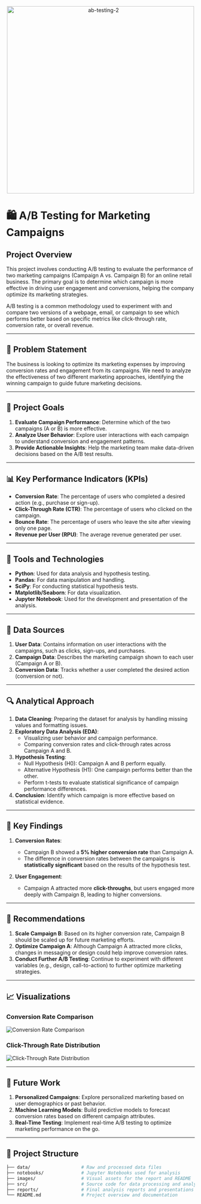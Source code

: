 <div align="center">
    <img src="https://github.com/user-attachments/assets/53408a4d-a9c2-4f0e-a0df-e37db0b9c9b3" alt="ab-testing-2" width="500"/>
</div>



# 🛍️ A/B Testing for Marketing Campaigns

## Project Overview
This project involves conducting A/B testing to evaluate the performance of two marketing campaigns (Campaign A vs. Campaign B) for an online retail business. The primary goal is to determine which campaign is more effective in driving user engagement and conversions, helping the company optimize its marketing strategies.

A/B testing is a common methodology used to experiment with and compare two versions of a webpage, email, or campaign to see which performs better based on specific metrics like click-through rate, conversion rate, or overall revenue.

---

## 🚩 Problem Statement

The business is looking to optimize its marketing expenses by improving conversion rates and engagement from its campaigns. We need to analyze the effectiveness of two different marketing approaches, identifying the winning campaign to guide future marketing decisions.

---

## 🎯 Project Goals

1. **Evaluate Campaign Performance**: Determine which of the two campaigns (A or B) is more effective.
2. **Analyze User Behavior**: Explore user interactions with each campaign to understand conversion and engagement patterns.
3. **Provide Actionable Insights**: Help the marketing team make data-driven decisions based on the A/B test results.

---

## 📊 Key Performance Indicators (KPIs)

- **Conversion Rate**: The percentage of users who completed a desired action (e.g., purchase or sign-up).
- **Click-Through Rate (CTR)**: The percentage of users who clicked on the campaign.
- **Bounce Rate**: The percentage of users who leave the site after viewing only one page.
- **Revenue per User (RPU)**: The average revenue generated per user.

---

## 🧰 Tools and Technologies

- **Python**: Used for data analysis and hypothesis testing.
- **Pandas**: For data manipulation and handling.
- **SciPy**: For conducting statistical hypothesis tests.
- **Matplotlib/Seaborn**: For data visualization.
- **Jupyter Notebook**: Used for the development and presentation of the analysis.

---

## 📂 Data Sources

1. **User Data**: Contains information on user interactions with the campaigns, such as clicks, sign-ups, and purchases.
2. **Campaign Data**: Describes the marketing campaign shown to each user (Campaign A or B).
3. **Conversion Data**: Tracks whether a user completed the desired action (conversion or not).

---

## 🔍 Analytical Approach

1. **Data Cleaning**: Preparing the dataset for analysis by handling missing values and formatting issues.
2. **Exploratory Data Analysis (EDA)**:
    - Visualizing user behavior and campaign performance.
    - Comparing conversion rates and click-through rates across Campaign A and B.
3. **Hypothesis Testing**:
    - Null Hypothesis (H0): Campaign A and B perform equally.
    - Alternative Hypothesis (H1): One campaign performs better than the other.
    - Perform t-tests to evaluate statistical significance of campaign performance differences.
4. **Conclusion**: Identify which campaign is more effective based on statistical evidence.

---

## 📑 Key Findings

1. **Conversion Rates**:
    - Campaign B showed a **5% higher conversion rate** than Campaign A.
    - The difference in conversion rates between the campaigns is **statistically significant** based on the results of the hypothesis test.

2. **User Engagement**:
    - Campaign A attracted more **click-throughs**, but users engaged more deeply with Campaign B, leading to higher conversions.

---

## 📝 Recommendations

1. **Scale Campaign B**: Based on its higher conversion rate, Campaign B should be scaled up for future marketing efforts.
2. **Optimize Campaign A**: Although Campaign A attracted more clicks, changes in messaging or design could help improve conversion rates.
3. **Conduct Further A/B Testing**: Continue to experiment with different variables (e.g., design, call-to-action) to further optimize marketing strategies.

---

## 📈 Visualizations

### Conversion Rate Comparison

![Conversion Rate Comparison](https://github.com/user-attachments/assets/abc/conversion-rate-comparison.png)

### Click-Through Rate Distribution

![Click-Through Rate Distribution](https://github.com/user-attachments/assets/abc/ctr-distribution.png)

---

## 🚀 Future Work

1. **Personalized Campaigns**: Explore personalized marketing based on user demographics or past behavior.
2. **Machine Learning Models**: Build predictive models to forecast conversion rates based on different campaign attributes.
3. **Real-Time Testing**: Implement real-time A/B testing to optimize marketing performance on the go.

---

## 📂 Project Structure

```bash
├── data/                   # Raw and processed data files
├── notebooks/              # Jupyter Notebooks used for analysis
├── images/                 # Visual assets for the report and README
├── src/                    # Source code for data processing and analysis
├── reports/                # Final analysis reports and presentations
└── README.md               # Project overview and documentation
